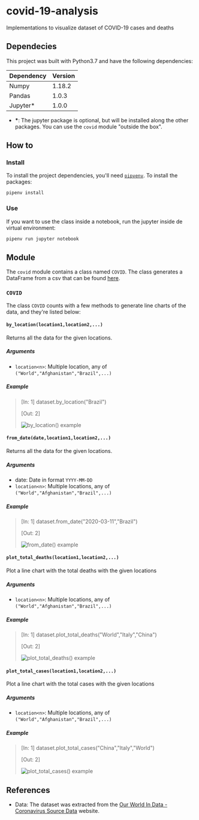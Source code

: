 # covid-19-analysis

Implementations to visualize dataset of COVID-19 cases and deaths

## Dependecies

This project was built with Python3.7 and have the following dependencies:

| Dependency | Version |
| ---------- | ------- |
| Numpy      | 1.18.2  |
| Pandas     | 1.0.3   |
| Jupyter*   | 1.0.0   |

- **\***: The jupyter package is optional, but will be installed along the other packages. You can use the `covid` module "outside the box".

## How to

### Install

To install the project dependencies, you'll need [`pipvenv`](https://github.com/pypa/pipenv). To install the packages:

```bash
pipenv install
```

### Use

If you want to use the class inside a notebook, run the jupyter inside de virtual environment:

```bash
pipenv run jupyter notebook
```

## Module

The `covid` module contains a class named `COVID`. The class generates a DataFrame from a csv that can be found [here](https://covid.ourworldindata.org/data/ecdc/full_data.csv).

### `COVID`

The class `COVID` counts with a few methods to generate line charts of the data, and they're listed below:

#### `by_location(location1,location2,...)`

Returns all the data for the given locations.

##### Arguments

- `location<n>`: Multiple location, any of `("World","Afghanistan","Brazil",...)`

##### Example

> [In: 1] dataset.by_location("Brazil")
>  
> [Out: 2]
>
> ![by_location() example](https://i.imgur.com/KXdBial.png)

#### `from_date(date,location1,location2,...)`

Returns all the data for the given locations.

##### Arguments

- date: Date in format `YYYY-MM-DD`
- `location<n>`: Multiple locations, any of `("World","Afghanistan","Brazil",...)`

##### Example

> [In: 1] dataset.from_date("2020-03-11","Brazil")
>
> [Out: 2]
>
> ![from_date() example](https://i.imgur.com/BuP2rMd.png)

#### `plot_total_deaths(location1,location2,...)`

Plot a line chart with the total deaths with the given locations

##### Arguments 

- `location<n>`: Multiple locations, any of `("World","Afghanistan","Brazil",...)`

##### Example

> [In: 1] dataset.plot_total_deaths("World","Italy","China")
>  
> [Out: 2]
>
> ![plot_total_deaths() example](https://i.imgur.com/TiMIGhM.png)

#### `plot_total_cases(location1,location2,...)`

Plot a line chart with the total cases with the given locations

##### Arguments 

- `location<n>`: Multiple locations, any of `("World","Afghanistan","Brazil",...)`

##### Example

> [In: 1] dataset.plot_total_cases("China","Italy","World")
>  
> [Out: 2]
>
> ![plot_total_cases() example](https://i.imgur.com/yELygkx.png)

## References

- Data: The dataset was extracted from the [Our World In Data - Coronavirus Source Data](https://ourworldindata.org/coronavirus-source-data) website.
